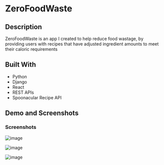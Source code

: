 # ZeroFoodWaste

## Description
ZeroFoodWaste is an app I created to help reduce food wastage, by providing users with recipes that have adjusted ingredient amounts to meet their caloric requirements 

## Built With 
- Python 
- Django
- React 
- REST APIs
- Spoonacular Recipe API

## Demo and Screenshots

### Screenshots 
![image](https://user-images.githubusercontent.com/73492549/205198158-5b7c4d9e-6749-428e-b58c-2f0e4dcc13ed.png)

![image](https://user-images.githubusercontent.com/73492549/205421023-43adffa9-c9bb-4628-98a1-504f7ad0a525.png)

![image](https://user-images.githubusercontent.com/73492549/205420608-4481c4a8-7ad7-4797-9821-0b9e0b203760.png)




